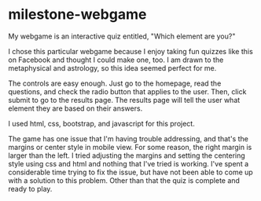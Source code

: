 # milestone-webgame

My webgame is an interactive quiz entitled, "Which element are you?" 

I chose this particular webgame because I enjoy taking fun quizzes like this on Facebook and thought I could make one, too. I am drawn to the metaphysical and astrology, so this idea seemed perfect for me.

The controls are easy enough. Just go to the homepage, read the questions, and check the radio button that applies to the user. Then, click submit to go to the results page. The results page will tell the user what element they are based on their answers. 

I used html, css, bootstrap, and javascript for this project. 

The game has one issue that I'm having trouble addressing, and that's the margins or center style in mobile view. For some reason, the right margin is larger than the left. I tried adjusting the margins and setting the centering style using css and html and nothing that I've tried is working. I've spent a considerable time trying to fix the issue, but have not been able to come up with a solution to this problem. Other than that the quiz is complete and ready to play.